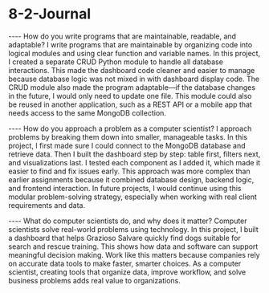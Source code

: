 # 8-2-Journal

---- How do you write programs that are maintainable, readable, and adaptable?
I write programs that are maintainable by organizing code into logical modules and using clear function and variable names. In this project, I created a separate CRUD Python module to handle all database interactions. This made the dashboard code cleaner and easier to manage because database logic was not mixed in with dashboard display code. The CRUD module also made the program adaptable—if the database changes in the future, I would only need to update one file. This module could also be reused in another application, such as a REST API or a mobile app that needs access to the same MongoDB collection.

---- How do you approach a problem as a computer scientist?
I approach problems by breaking them down into smaller, manageable tasks. In this project, I first made sure I could connect to the MongoDB database and retrieve data. Then I built the dashboard step by step: table first, filters next, and visualizations last. I tested each component as I added it, which made it easier to find and fix issues early. This approach was more complex than earlier assignments because it combined database design, backend logic, and frontend interaction. In future projects, I would continue using this modular problem-solving strategy, especially when working with real client requirements and data.

---- What do computer scientists do, and why does it matter?
Computer scientists solve real-world problems using technology. In this project, I built a dashboard that helps Grazioso Salvare quickly find dogs suitable for search and rescue training. This shows how data and software can support meaningful decision making. Work like this matters because companies rely on accurate data tools to make faster, smarter choices. As a computer scientist, creating tools that organize data, improve workflow, and solve business problems adds real value to organizations.

